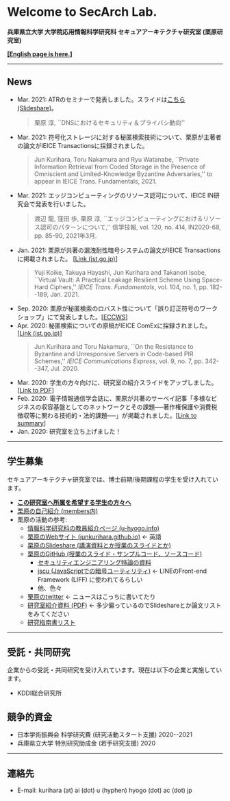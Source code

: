 # Welcome to SecArch Lab.

**兵庫県立大学 大学院応用情報科学研究科 セキュアアーキテクチャ研究室 (栗原研究室)**

[**[English page is here.]**](./eng.md)

---
## News

- Mar. 2021: ATRのセミナーで発表しました。スライドは[こちら(Slideshare)](https://www.slideshare.net/JunKurihara2/20210315atr-seminer)。
  > 栗原 淳, ``DNSにおけるセキュリティ＆プライバシ動向''
- Mar. 2021: 符号化ストレージに対する秘匿検索技術について、栗原が主著者の論文がIEICE Transactionsに採録されました。
  > Jun Kurihara, Toru Nakamura and Ryu Watanabe, ``Private Information Retrieval from Coded Storage in the Presence of Omniscient and Limited-Knowledge Byzantine Adversaries,'' to appear in IEICE Trans. Fundamentals, 2021.
- Mar. 2021: エッジコンピューティングのリソース認可について、IEICE IN研究会で発表を行いました。
  > 渡辺 龍, 窪田 歩, 栗原 淳, ``エッジコンピューティングにおけるリソース認可のパターンについて,'' 信学技報, vol. 120, no. 414, IN2020-68, pp. 85-90, 2021年3月.
- Jan. 2021: 栗原が共著の漏洩耐性暗号システムの論文がIEICE Transactionsに掲載されました。 [[Link (jst.go.jp)](https://www.jstage.jst.go.jp/article/transfun/E104.A/1/E104.A_2020CIP0026/_article)]
  > Yuji Koike, Takuya Hayashi, Jun Kurihara and Takanori Isobe, ``Virtual Vault: A Practical Leakage Resilient Scheme Using Space-Hard Ciphers,'' *IEICE Trans. Fundamentals*, vol. 104, no. 1, pp. 182--189, Jan. 2021.
- Sep. 2020: 栗原が秘匿検索のロバスト性について「誤り訂正符号のワークショップ」にて発表しました。[[ECCWS](https://manau.jp/WS/ECCWS/)]
- Apr. 2020: 秘匿検索についての原稿がIEICE ComExに採録されました。[[Link (jst.go.jp)](https://www.jstage.jst.go.jp/article/comex/advpub/0/advpub_2020XBL0055/_article)]
  > Jun Kurihara and Toru Nakamura, ``On the Resistance to Byzantine and Unresponsive Servers in Code-based PIR Schemes,'' *IEICE Communications Express*, vol. 9, no. 7, pp. 342--347, Jul. 2020.
- Mar. 2020: 学生の方々向けに、研究室の紹介スライドをアップしました。 [[Link to PDF](./repo/lab-info-20200326.pdf)]
- Feb. 2020: 電子情報通信学会誌に、栗原が共著のサーベイ記事「多様なビジネスの収容基盤としてのネットワークとその課題──著作権保護や消費税徴収等に関わる技術的・法的課題──」が掲載されました。[[Link to summary](https://www.journal.ieice.org/summary.php?id=k103_2_155&year=2020&lang=J)]
- Jan. 2020: 研究室を立ち上げました！

---

## 学生募集

セキュアアーキテクチャ研究室では、博士前期/後期課程の学生を受け入れています。

- [**この研究室へ所属を希望する学生の方々へ**](./ja/to-students.md)
- [栗原の自己紹介 (members内)](./ja/members.md)
- 栗原の活動の参考:
  - [情報科学研究科の教員紹介ページ (u-hyogo.info)](https://u-hyogo.info/research/faculty/kurihara/)
  - [栗原のWebサイト (junkurihara.github.io)](https://junkurihara.github.io/) ← 英語
  - [栗原のSlideshare (講演資料とか授業のスライドとか)](https://www.slideshare.net/JunKurihara2)
  - [栗原のGitHub (授業のスライド・サンプルコード、ソースコード)](https://github.com/junkurihara)
    - [セキュリティエンジニアリング特論の資料](https://github.com/junkurihara/lecture-security_engineering)
    - [jscu (JavaScriptでの暗号ユーティリティ)](https://github.com/junkurihara/jscu) ← LINEのFront-end Framework (LIFF) に使われてるらしい
    - 他、色々
  - [栗原のtwitter](https://twitter.com/secarchlab) ← ニュースはこっちに書いてたり
  - [研究室紹介資料 (PDF)](./repo/lab-info-20200326.pdf) ← 多少偏っているのでSlideshareとか論文リストをみてください
  - [研究指南書リスト](./ja/research-guides.md)

---

## 受託・共同研究

企業からの受託・共同研究を受け入れています。現在は以下の企業と実施しています。

- KDDI総合研究所

## 競争的資金

- 日本学術振興会 科学研究費 (研究活動スタート支援) 2020--2021
- 兵庫県立大学 特別研究助成金 (若手研究支援) 2020

---

## 連絡先

- E-mail: kurihara (at) ai (dot) u (hyphen) hyogo (dot) ac (dot) jp
